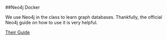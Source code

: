 ##Neo4j Docker

We use Neo4j in the class to learn graph databases.
Thankfully, the official Neo4j guide on how to use it is very helpful. 

[Their Guide](https://neo4j.com/developer/docker-run-neo4j/)
